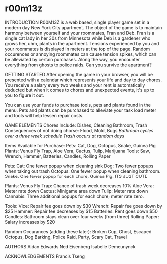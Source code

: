 # r00m13z

INTRODUCTION
R00M13Z is a web based, single player game set in a modern day New York City apartment. The object of the game is to maintain harmony between yourself and your roommates, Fran and Deb. Fran is a single cat lady in her 30s from Minnesota while Deb is a gardener who grows her, uhm, plants in the apartment.
Tensions experienced by you and your roommates is displayed in meters at the top of the page. Random occurences or annoying roommates can cause tension spikes, which can be alleviated by certain purchases.
Along the way, you encounter everything from ghosts to police raids. Can you survive the apartment?



GETTING STARTED
After opening the game in your browser, you will be presented with a calendar which represents your life and day to day chores. You receive a salary every two weeks and your rent is automatically deducted but when it comes to chores and unexpected events, it's up to you to figure it out.

You can use your funds to purchase tools, pets and plants found in the menu. Pets and plants can be purchased to alleviate your task load meter and tools will help lessen repair costs.



GAME ELEMENTS
Chores
Include: Dishes, Cleaning Bathroom, Trash
Consequences of not doing chorse: Flood, Mold, Bugs
*Bathroom cycles over a three week schedule*
*Trash occurs at random days*

Items Available for Purchase:
Pets: Cat, Dog, Octopus, Snake, Guinea Pig
Plants: Venus Fly Trap, Aloe Vera, Cactus, Tulip, Marijuana
Tools: Saw, Wrench, Hammer, Batteries, Candles, Rolling Paper

Pets:
Cat: One fewer popup when cleaning sink
Dog: Two fewer popups when taking out trash
Octopus: One fewer popup when cleaning bathroom.
Snake: One fewer popup for each chore;
Guinea Pig:  ITS JUST CUTE

Plants:
Venus Fly Trap: Chance of trash week decreases 10%
Aloe Vera: Meter rate down
Cactus: Minigame area down
Tulip: Meter rate down
Cannabis: Three additional popups for each chore; meter rate zero.

Tools:
Vice: Repair fee goes down by $30
Wrench: Repair fee goes down by $25
Hammer: Repair fee decreases by $15
Batteries: Rent goes down $50
Candles: Bathroom stays clean over four weeks (from three)
Rolling Paper: Salary increases by $20

Random Occurances (adding these later):
Broken Cup, Ghost, Escaped Octopus, Dog Barking, Police Raid, Party, Scary Cat, Travel

AUTHORS
Aidan Edwards
Ned Eisenberg
Isabelle Demeunynck


ACKNOWLEDGEMENTS
Francis Tseng
